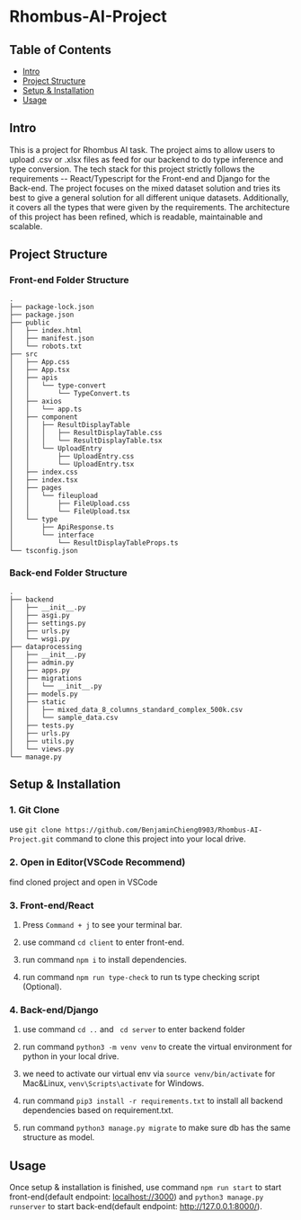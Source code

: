 # Rhombus-AI-Project

## Table of Contents

- [Intro](#Intro)
- [Project Structure](#project-structure)
- [Setup & Installation](#setup--installation)
- [Usage](#usage)
  
## Intro
This is a project for Rhombus AI task. The project aims to allow users to upload .csv or .xlsx files as feed for our backend to do type inference and type conversion. The tech stack for this project strictly follows the requirements -- React/Typescript for the Front-end and Django for the Back-end. The project focuses on the mixed dataset solution and tries its best to give a general solution for all different unique datasets. Additionally, it covers all the types that were given by the requirements. The architecture of this project has been refined, which is readable, maintainable and scalable.

## Project Structure

### Front-end Folder Structure
```
.
├── package-lock.json
├── package.json
├── public
│   ├── index.html
│   ├── manifest.json
│   └── robots.txt
├── src
│   ├── App.css
│   ├── App.tsx
│   ├── apis
│   │   └── type-convert
│   │       └── TypeConvert.ts
│   ├── axios
│   │   └── app.ts
│   ├── component
│   │   ├── ResultDisplayTable
│   │   │   ├── ResultDisplayTable.css
│   │   │   └── ResultDisplayTable.tsx
│   │   └── UploadEntry
│   │       ├── UploadEntry.css
│   │       └── UploadEntry.tsx
│   ├── index.css
│   ├── index.tsx
│   ├── pages
│   │   └── fileupload
│   │       ├── FileUpload.css
│   │       └── FileUpload.tsx
│   └── type
│       ├── ApiResponse.ts
│       └── interface
│           └── ResultDisplayTableProps.ts
└── tsconfig.json
```

### Back-end Folder Structure

```
.
├── backend
│   ├── __init__.py
│   ├── asgi.py
│   ├── settings.py
│   ├── urls.py
│   └── wsgi.py
├── dataprocessing
│   ├── __init__.py
│   ├── admin.py
│   ├── apps.py
│   ├── migrations
│   │   └── __init__.py
│   ├── models.py
│   ├── static
│   │   ├── mixed_data_8_columns_standard_complex_500k.csv
│   │   └── sample_data.csv
│   ├── tests.py
│   ├── urls.py
│   ├── utils.py
│   └── views.py
└── manage.py

```
## Setup & Installation
### 1. Git Clone

use ```git clone https://github.com/BenjaminChieng0903/Rhombus-AI-Project.git``` command to clone this project into your local drive.

### 2. Open in Editor(VSCode Recommend)

find cloned project and open in VSCode

### 3. Front-end/React

1. Press ```Command + j``` to see your terminal bar.

2. use command ```cd client``` to enter front-end.

3. run command ```npm i``` to install dependencies.

4. run command ```npm run type-check``` to run ts type checking script (Optional).

### 4. Back-end/Django

1. use command ``` cd .. ``` and ``` cd server``` to enter backend folder

2. run command ```python3 -m venv venv``` to create the virtual environment for python in your local drive.

3. we need to activate our virtual env via ```source venv/bin/activate``` for Mac&Linux, ```venv\Scripts\activate``` for Windows.

4. run command ```pip3 install -r requirements.txt``` to install all backend dependencies based on requirement.txt.

5. run command ```python3 manage.py migrate``` to make sure db has the same structure as model.


## Usage

Once setup & installation is finished, use command ```npm run start``` to start front-end(default endpoint: [localhost://3000](http://localhost:3000/)) and ```python3 manage.py runserver``` to start back-end(default endpoint: http://127.0.0.1:8000/).
